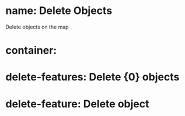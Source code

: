 ﻿# name: Delete Objects

Delete objects on the map

# container:

# delete-features: Delete {0} objects
# delete-feature: Delete object